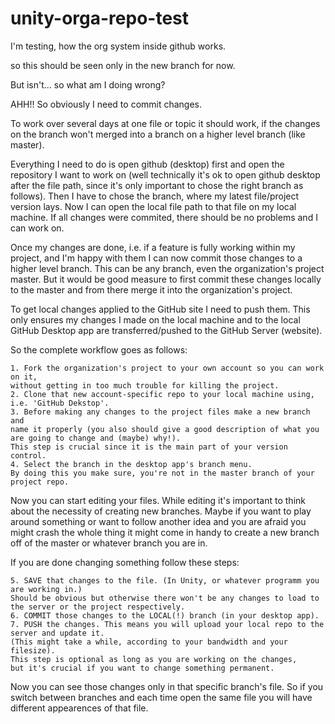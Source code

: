 # unity-orga-repo-test
I'm testing, how the org system inside github works.


so this should be seen only in the new branch for now.

But isn't... so what am I doing wrong?

AHH!! So obviously I need to commit changes.



To work over several days at one file or topic it should work, 
if the changes on the branch won't merged into a branch on a higher level branch (like master).

Everything I need to do is open github (desktop) first and open the repository
I want to work on (well technically it's ok to open github desktop after the
file path, since it's only important to chose the right branch as follows).
Then I have to chose the branch, where my latest file/project version lays. 
Now I can open the local file path to that file on my local machine. 
If all changes were commited, there should be no problems and I can work on.

Once my changes are done, i.e. if a feature is fully working within my project, 
and I'm happy with them I can now commit those changes to a higher level branch. 
This can be any branch, even the organization's project master. 
But it would be good measure to first commit these changes locally to the master 
and from there merge it into the organization's project. 

To get local changes applied to the GitHub site I need to push them. 
This only ensures my changes I made on the local machine and to the local 
GitHub Desktop app are transferred/pushed to the GitHub Server (website).

So the complete workflow goes as follows:

	1. Fork the organization's project to your own account so you can work on it, 
	without getting in too much trouble for killing the project.
	2. Clone that new account-specific repo to your local machine using, i.e. 'GitHub Dekstop'.
	3. Before making any changes to the project files make a new branch and 
	name it properly (you also should give a good description of what you are going to change and (maybe) why!). 
	This step is crucial since it is the main part of your version control.
	4. Select the branch in the desktop app's branch menu. 
	By doing this you make sure, you're not in the master branch of your project repo.

 Now you can start editing your files. While editing it's important to think about 
 the necessity of creating new branches. Maybe if you want to play around something 
 or want to follow another idea and you are afraid you might crash the whole thing 
 it might come in handy to create a new branch off of the master or whatever branch you are in.

 If you are done changing something follow these steps:

	5. SAVE that changes to the file. (In Unity, or whatever programm you are working in.) 
	Should be obvious but otherwise there won't be any changes to load to the server or the project respectively.
	6. COMMIT those changes to the LOCAL(!) branch (in your desktop app).
	7. PUSH the changes. This means you will upload your local repo to the server and update it. 
	(This might take a while, according to your bandwidth and your filesize). 
	This step is optional as long as you are working on the changes, 
	but it's crucial if you want to change something permanent.

Now you can see those changes only in that specific branch's file. 
So if you switch between branches and each time open the same file you will have different appearences of that file.


